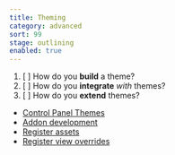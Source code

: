 ```yaml
---
title: Theming
category: advanced
sort: 99
stage: outlining
enabled: true
---
```


1. [ ] How do you **build** a theme?
2. [ ] How do you **integrate** _with_ themes?
3. [ ] How do you **extend** themes?


- [Control Panel Themes](/docs/ui/cp#themes)
- [Addon development](/docs/core/addons)
- [Register assets](/docs/core/assets#named-assets)
- [Register view overrides](/docs/core/extending#view-overrides)
